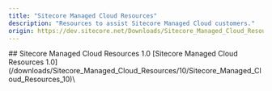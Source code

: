 ```yaml
---
title: "Sitecore Managed Cloud Resources"
description: "Resources to assist Sitecore Managed Cloud customers."
origin: https://dev.sitecore.net/Downloads/Sitecore_Managed_Cloud_Resources.aspx
---
```


<Card variant='outlineRaised' px={0} mb={8}>
<CardHeader>
## Sitecore Managed Cloud Resources 1.0
</CardHeader>
<CardBody>
[Sitecore Managed Cloud Resources 1.0](/downloads/Sitecore_Managed_Cloud_Resources/10/Sitecore_Managed_Cloud_Resources_10)\

</CardBody>          
</Card>